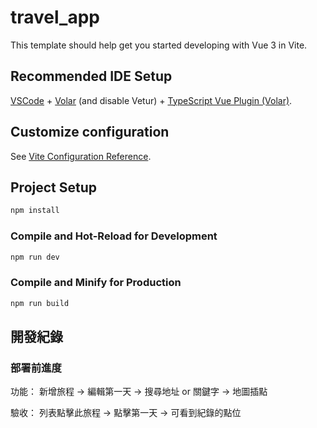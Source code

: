 # travel_app

This template should help get you started developing with Vue 3 in Vite.

## Recommended IDE Setup

[VSCode](https://code.visualstudio.com/) + [Volar](https://marketplace.visualstudio.com/items?itemName=johnsoncodehk.volar) (and disable Vetur) + [TypeScript Vue Plugin (Volar)](https://marketplace.visualstudio.com/items?itemName=johnsoncodehk.vscode-typescript-vue-plugin).

## Customize configuration

See [Vite Configuration Reference](https://vitejs.dev/config/).

## Project Setup

```sh
npm install
```

### Compile and Hot-Reload for Development

```sh
npm run dev
```

### Compile and Minify for Production

```sh
npm run build
```

## 開發紀錄
### 部署前進度
功能：
新增旅程 → 編輯第一天 → 搜尋地址 or 關鍵字 → 地圖插點

驗收：
列表點擊此旅程 → 點擊第一天 → 可看到紀錄的點位